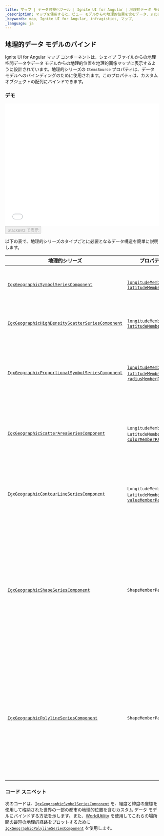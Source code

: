```yaml
---
title: マップ | データ可視化ツール | Ignite UI for Angular | 地理的データ モデル | Infragistics
_description: マップを使用すると、ビュー モデルからの地理的位置を含むデータ、またはシェープ ファイルから地理的画像マップにロードされた地理空間データを表示できます。
_keywords: map, Ignite UI for Angular, infragistics, マップ,
_language: ja
---
```


## 地理的データ モデルのバインド

Ignite UI for Angular マップ コンポーネントは、シェイプ ファイルからの地理空間データやデータ モデルからの地理的位置を地理的画像マップに表示するように設計されています。地理的シリーズの `ItemsSource` プロパティは、データ モデルへのバインディングのために使用されます。このプロパティは、カスタム オブジェクトの配列にバインドできます。

### デモ

<div class="sample-container loading" style="height: 400px">
    <iframe id="geo-map-binding-data-model-iframe" src='{environment:demosBaseUrl}/maps/geo-map-binding-data-model' width="100%" height="100%" seamless frameBorder="0" onload="onXPlatSampleIframeContentLoaded(this);"></iframe>
</div>
<div>
    <button data-localize="stackblitz" disabled class="stackblitz-btn"   data-iframe-id="geo-map-binding-data-model-iframe" data-demos-base-url="{environment:demosBaseUrl}">StackBlitz で表示
    </button>
</div>

<div class="divider--half"></div>

以下の表で、地理的シリーズのタイプごとに必要となるデータ構造を簡単に説明します。

| 地理的シリーズ                                                                                                                                         | プロパティ                                                                                                                                                                                                                                                                                                                                                                                                                | 説明                                                                                                  |
| ----------------------------------------------------------------------------------------------------------------------------------------------- | -------------------------------------------------------------------------------------------------------------------------------------------------------------------------------------------------------------------------------------------------------------------------------------------------------------------------------------------------------------------------------------------------------------------- | --------------------------------------------------------------------------------------------------- |
| [`IgxGeographicSymbolSeriesComponent`](/components/map_binding_geographic_data_models.html)                         | [`longitudeMemberPath`](/components/map_binding_geographic_data_models.html), [`latitudeMemberPath`](/components/map_binding_geographic_data_models.html)                                                                                                                                                             | 2 つの数値の経度と緯度座標の名前を指定します。                                                                            |
| [`IgxGeographicHighDensityScatterSeriesComponent`](/components/map_binding_geographic_data_models.html) | [`longitudeMemberPath`](/components/map_binding_geographic_data_models.html), [`latitudeMemberPath`](/components/map_binding_geographic_data_models.html)                                                                                                                                     | 2 つの数値の経度と緯度座標の名前を指定します。                                                                            |
| [`IgxGeographicProportionalSymbolSeriesComponent`](/components/map_binding_geographic_data_models.html) | [`longitudeMemberPath`](/components/map_binding_geographic_data_models.html), [`latitudeMemberPath`](/components/map_binding_geographic_data_models.html), [`radiusMemberPath`](/components/map_binding_geographic_data_models.html) | 2 つの経度座標と緯度座標の名前と、シンボルのサイズ/半径の数字列を 1 列指定します。                                                        |
| [`IgxGeographicScatterAreaSeriesComponent`](/components/map_binding_geographic_data_models.html)               | `LongitudeMemberPath`, `LatitudeMemberPath`, [`colorMemberPath`](/components/map_binding_geographic_data_models.html)                                                                                                                                                                                                                                               | 数値の三角測量のために、2 つの経度と緯度座標および数値列を 1 列指定します。                                                            |
| [`IgxGeographicContourLineSeriesComponent`](/components/map_binding_geographic_data_models.html)               | `LongitudeMemberPath`, `LatitudeMemberPath`, [`valueMemberPath`](/components/map_binding_geographic_data_models.html)                                                                                                                                                                                                                                               | 数値の三角測量のために、2 つの経度と緯度座標および数値列を 1 列指定します。                                                            |
| [`IgxGeographicShapeSeriesComponent`](/components/map_binding_geographic_data_models.html)                           | `ShapeMemberPath`                                                                                                                                                                                                                                                                                                                                                                                                    | 図形の地理的ポイントを含む `ItemsSource` 項目のデータ列の名前を指定します。このプロパティは、x プロパティと y プロパティを持つオブジェクトの配列の配列にマップする必要があります。 |
| [`IgxGeographicPolylineSeriesComponent`](/components/map_binding_geographic_data_models.html)                     | `ShapeMemberPath`                                                                                                                                                                                                                                                                                                                                                                                                    | 線の地理的座標を含む`ItemsSource` 項目のデータ列の名前を指定します。このプロパティは、x プロパティと y プロパティを持つオブジェクトの配列の配列にマップする必要があります。     |

### コード スニペット

次のコードは、[`IgxGeographicSymbolSeriesComponent`](/components/map_binding_geographic_data_models.html) を、経度と緯度の座標を使用して格納された世界の一部の都市の地理的位置を含むカスタム データ モデルにバインドする方法を示します。また、[WorldUtility](map_resources_world_util.md) を使用してこれらの場所間の最短の地理的経路をプロットするために [`IgxGeographicPolylineSeriesComponent`](/components/map_binding_geographic_data_models.html) を使用します。
